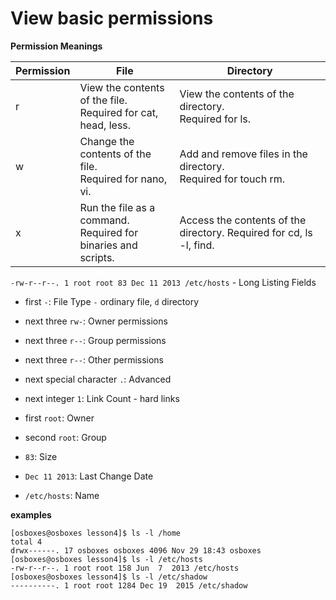 # View basic permissions

**Permission Meanings**

| Permission | File                                                     | Directory                                                           |
|------------|----------------------------------------------------------|---------------------------------------------------------------------|
| r | View the contents of the file. <br>Required for cat, head, less.  | View the contents of the directory. <br>Required for ls.            |
| w | Change the contents of the file. <br>Required for nano, vi.       | Add and remove files in the directory. <br>Required for touch rm.   |
| x | Run the file as a command. <br>Required for binaries and scripts. | Access the contents of the directory. Required for cd, ls -l, find. |


`-rw-r--r--. 1 root root 83 Dec 11 2013 /etc/hosts` - Long Listing Fields

- first `-`: File Type `-` ordinary file, `d` directory

- next three `rw-`: Owner permissions

- next three `r--`: Group permissions

- next three `r--`: Other permissions

- next special character `.`: Advanced

- next integer `1`: Link Count - hard links

- first `root`: Owner

- second `root`: Group

- `83`: Size

- `Dec 11 2013`: Last Change Date

- `/etc/hosts`: Name

**examples**
 
```
[osboxes@osboxes lesson4]$ ls -l /home
total 4
drwx------. 17 osboxes osboxes 4096 Nov 29 18:43 osboxes
[osboxes@osboxes lesson4]$ ls -l /etc/hosts
-rw-r--r--. 1 root root 158 Jun  7  2013 /etc/hosts
[osboxes@osboxes lesson4]$ ls -l /etc/shadow
----------. 1 root root 1284 Dec 19  2015 /etc/shadow
```
